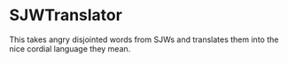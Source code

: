 # SJWTranslator
This takes angry disjointed words from SJWs and translates them into the nice cordial language they mean.
